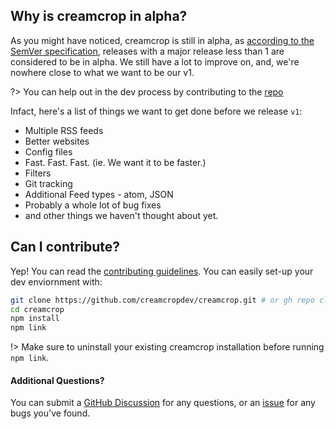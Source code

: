 ## Why is creamcrop in alpha?

As you might have noticed, creamcrop is still in alpha, as [according to the SemVer specification](https://semver.org), releases with a major release less than 1 are considered to be in alpha. We still have a lot to improve on, and, we're nowhere close to what we want to be our v1.

?> You can help out in the dev process by contributing to the [repo](https://github.com/creamcropdev/creamcrop)

Infact, here's a list of things we want to get done before we release `v1`:

- Multiple RSS feeds 
- Better websites
- Config files
- Fast. Fast. Fast. (ie. We want it to be faster.)
- Filters
- Git tracking
- Additional Feed types - atom, JSON
- Probably a whole lot of bug fixes
- and other things we haven't thought about yet.

## Can I contribute?

Yep! You can read the [contributing guidelines](https://github.com/creamcropdev/creamcrop/blob/main/CONTRIBUTING.md). You can easily set-up your dev enviornment with:
```sh
git clone https://github.com/creamcropdev/creamcrop.git # or gh repo clone creamcropdev/creamcrop
cd creamcrop
npm install 
npm link
```
!> Make sure to uninstall your existing creamcrop installation before running `npm link`.

#### Additional Questions?
You can submit a [GitHub Discussion](https://github.com/creamcropdev/creamcrop/discussions) for any questions, or an [issue](https://github.com/creamcropdev/creamcrop/issues) for any bugs you've found.
